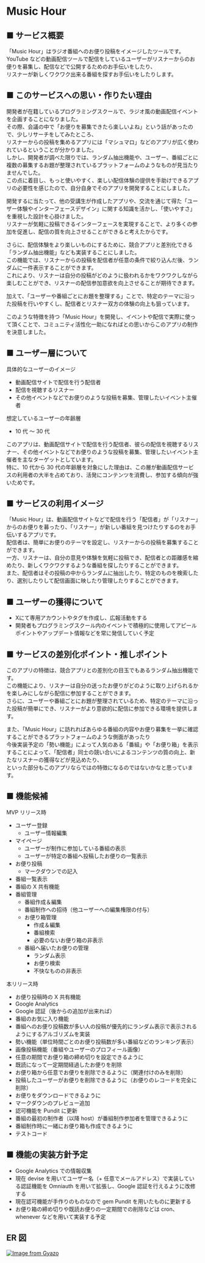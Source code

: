 # Music Hour

## ■ サービス概要

「Music Hour」はラジオ番組へのお便り投稿をイメージしたツールです。<br>
YouTube などの動画配信ツールで配信をしているユーザーがリスナーからのお便りを募集し、配信などで公開するためのお手伝いをしたり、<br>
リスナーが新しくワクワク出来る番組を探すお手伝いをしたりします。

## ■ このサービスへの思い・作りたい理由
開発者が在籍しているプログラミングスクールで、ラジオ風の動画配信イベントを企画することになりました。<br>
その際、会議の中で「お便りを募集できたら楽しいよね」という話があったので、少しリサーチをしてみたところ、<br>
リスナーからの投稿を集めるアプリには「マシュマロ」などのアプリが広く使われているということが分かりました。<br>
しかし、開発者が調べた限りでは、ランダム抽出機能や、ユーザー、番組ごとに複数の募集するお題が整理されているプラットフォームのようなものが見当たりませんでした。<br>
この点に着目し、もっと使いやすく、楽しい配信体験の提供を手助けできるアプリの必要性を感じたので、自分自身でそのアプリを開発することにしました。<br>

開発するに当たって、他の受講生が作成したアプリや、交流を通じて得た「ユーザー体験やインターフェースデザイン」に関する知識を活かし、「使いやすさ」を重視した設計を心掛けました。<br>
リスナーが気軽に投稿できるインターフェースを実現することで、より多くの参加を促進し、配信の質を向上させることができると考えたからです。<br>

さらに、配信体験をより楽しいものにするために、競合アプリと差別化できる「ランダム抽出機能」なども実装することにしました。<br>
この機能では、リスナーからの投稿を配信者が任意の条件で絞り込んだ後、ランダムに一件表示することができます。<br>
これにより、リスナーは自分の投稿がどのように扱われるかをワクワクしながら楽しむことができ、リスナーの配信参加意欲を向上させることが期待できます。<br>

加えて、「ユーザーや番組ごとにお題を整理する」ことで、特定のテーマに沿った投稿を行いやすくし、配信者とリスナー双方の体験の向上も狙っています。<br>

このような特徴を持つ「Music Hour」を開発し、イベントや配信で実際に使って頂くことで、コミュニティ活性化一助になればとの思いからこのアプリの制作を決意しました。<br>

## ■ ユーザー層について

具体的なユーザーのイメージ

- 動画配信サイトで配信を行う配信者
- 配信を視聴するリスナー
- その他イベントなどでお便りのような投稿を募集、管理したいイベント主催者

想定しているユーザーの年齢層

- 10 代 ～ 30 代

このアプリは、動画配信サイトで配信を行う配信者、彼らの配信を視聴するリスナー、その他イベントなどでお便りのような投稿を募集、管理したいイベント主催者を主なターゲットとしています。<br>
特に、10 代から 30 代の年齢層を対象にした理由は、この層が動画配信サービスの利用者の大半を占めており、活発にコンテンツを消費し、参加する傾向が強いためです。<br>

## ■ サービスの利用イメージ

「Music Hour」は、動画配信サイトなどで配信を行う「配信者」が「リスナー」からのお便りを募ったり、「リスナー」が新しい番組を見つけたりするのをお手伝いするアプリです。<br>
配信者は、簡単にお便りのテーマを設定し、リスナーからの投稿を募集することができます。<br>
一方、リスナーは、自分の意見や体験を気軽に投稿でき、配信者との距離感を縮めたり、新しくワクワクするような番組を探したりすることができます。<br>
また、配信者はその投稿の中からランダムに抽出したり、特定のものを検索したり、選別したりして配信画面に映したり管理したりすることができます。<br>

## ■ ユーザーの獲得について

- Xにて専用アカウントやタグを作成し、広報活動をする
- 開発者もプログラミングスクール内のイベントで積極的に使用してアピールポイントやアップデート情報などを常に発信していく予定

## ■ サービスの差別化ポイント・推しポイント

このアプリの特徴は、競合アプリとの差別化の目玉でもあるランダム抽出機能です。<br>
この機能により、リスナーは自分の送ったお便りがどのように取り上げられるかを楽しみにしながら配信に参加することができます。<br>
さらに、ユーザーや番組ごとにお題が整理されているため、特定のテーマに沿った投稿が簡単にでき、リスナーがより意欲的に配信に参加できる環境を提供します。<br>

また、「Music Hour」に訪れればあらゆる番組の内容やお便り募集を一挙に確認することができるプラットフォームのような側面があったり<br>
今後実装予定の「勢い機能」によって人気のある「番組」や「お便り箱」を表示することによって、「配信者」同士の競い合いによるコンテンツの質の向上、新たなリスナーの獲得などが見込めたり、<br>
といった部分もこのアプリならではの特徴になるのではないかなと思っています。<br>

## ■ 機能候補

MVP リリース時

- ユーザー登録
  - ユーザー情報編集
- マイページ
  - ユーザーが制作に参加している番組の表示
  - ユーザーが特定の番組へ投稿したお便りの一覧表示
- お便り投稿
  - マークダウンでの記入
- 番組一覧表示
- 番組の X 共有機能
- 番組管理
  - 番組作成＆編集
  - 番組制作への招待（他ユーザーへの編集権限の付与）
  - お便り箱管理
    - 作成＆編集
    - 番組検索
    - 必要のないお便り箱の非表示
  - 番組へ届いたお便りの管理
    - ランダム表示
    - お便り検索
    - 不快なものの非表示

本リリース時

- お便り投稿時の X 共有機能
- Google Analytics
- Google 認証（後からの追加が出来れば）
- 番組のお気に入り機能
- 番組へのお便り投稿数が多い人の投稿が優先的にランダム表示で表示されるようにするアルゴリズムを実装
- 勢い機能（単位時間ごとのお便り投稿数が多い番組などのランキング表示）
- 画像投稿機能（番組やユーザーのプロフィール画像）
- 任意の期間でお便り箱の締め切りを設定できるように
- 既読になって一定期間経過したお便りを削除
- お便り箱から任意でお便りを削除できるように（関連付けのみを削除）
- 投稿したユーザーがお便りを削除できるように（お便りのレコードを完全に削除）
- お便りをダウンロードできるように
- マークダウンのプレビュー追加
- 認可機能を Pundit に更新
- 番組の最初の制作者（以降 host）が番組制作参加者を管理できるように
- 番組制作時に一緒にお便り箱も作成できるように
- テストコード

## ■ 機能の実装方針予定

- Google Analytics での情報収集
- 現在 devise を用いてユーザー名（+ 任意でメールアドレス）で実装している認証機能を Omniauth を用いて拡張し、Google 認証を行えるように改修する
- 現在認可機能が手作りのものなので gem Pundit を用いたものに更新する
- お便り箱の締め切りや既読お便りの一定期間での削除などは cron、whenever などを用いて実装する予定

## ER 図

[![Image from Gyazo](https://i.gyazo.com/406d8fe383fa258b8a81a032960accdc.png)](https://gyazo.com/406d8fe383fa258b8a81a032960accdc)
